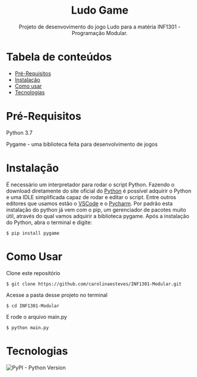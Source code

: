 <h1 align="center">Ludo Game</h1>
<p align="center">Projeto de desenvovimento do jogo Ludo para a matéria INF1301 - Programação Modular.</p>

Tabela de conteúdos
=================
<!--ts-->
 * [Pré-Requisitos](#pre-requisitos)
 * [Instalação](#instalação)
 * [Como usar](#como-usar)
 * [Tecnologias](#tecnologias)
<!--te-->

Pré-Requisitos
=================
<p>Python 3.7</p>
<p>Pygame - uma biblioteca feita para desenvolvimento de jogos</p>

Instalação
=================
É necessário um interpretador para rodar o script Python. Fazendo o download diretamente do site oficial do [Python](https://www.python.org/downloads/) é possível adquirir o Python e uma IDLE simplificada capaz de rodar e editar o script. Entre outros editores que usamos estão o [VSCode](https://code.visualstudio.com/) e o [Pycharm](https://www.jetbrains.com/pt-br/pycharm/download/#section=windows).
Por padrão esta instalação do python já vem com o pip, um gerenciador de pacotes muito útil, através do qual vamos adquirir a biblioteca pygame.
Após a instalação do Python, abra o terminal e digite:

```console
$ pip install pygame
```
Como Usar
=================
Clone este repositório
```console
$ git clone https://github.com/carolinaesteves/INF1301-Modular.git
```
Acesse a pasta desse projeto no terminal
```console
$ cd INF1301-Modular
```
E rode o arquivo main.py
```console
$ python main.py
```
Tecnologias
=================
![PyPI - Python Version](https://img.shields.io/pypi/pyversions/py)
